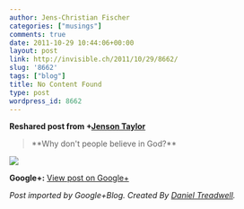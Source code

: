 ```yaml
---
author: Jens-Christian Fischer
categories: ["musings"]
comments: true
date: 2011-10-29 10:44:06+00:00
layout: post
link: http://invisible.ch/2011/10/29/8662/
slug: '8662'
tags: ["blog"]
title: No Content Found
type: post
wordpress_id: 8662
---
```


  
  
**Reshared post from +[Jenson Taylor](https://plus.google.com/106166623138751182431)**  


<blockquote>**Why don't people believe in God?**</blockquote>

  
[![](https://lh3.googleusercontent.com/-FXceHaSiOGo/Tqu6vTMeLQI/AAAAAAAALwE/DYpf0kykykY/430680_460s.jpg)](https://lh3.googleusercontent.com/-FXceHaSiOGo/Tqu6vTMeLQI/AAAAAAAALwE/DYpf0kykykY/430680_460s.jpg)

**Google+:** [View post on Google+](https://plus.google.com/109789939743085010576/posts/hnKPur2ij6z)

  
  
_Post imported by Google+Blog.  Created By [Daniel Treadwell](http://minimali.se/)._
